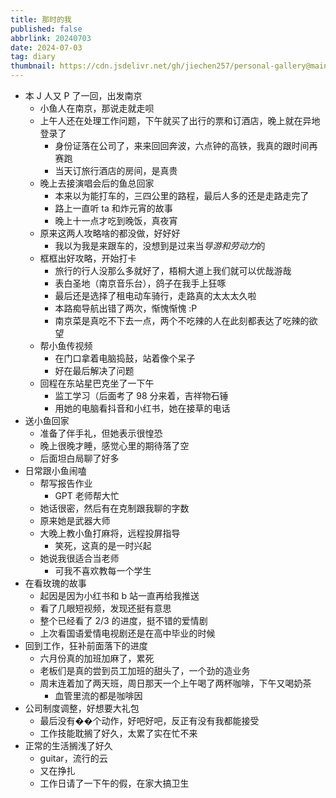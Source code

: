 ```yaml
---
title: 那时的我
published: false
abbrlink: 20240703
date: 2024-07-03
tag: diary
thumbnail: https://cdn.jsdelivr.net/gh/jiechen257/personal-gallery@main/img/202407031904492.png
---
```


- 本 J 人又 P 了一回，出发南京
  - 小鱼人在南京，那说走就走呗
  - 上午人还在处理工作问题，下午就买了出行的票和订酒店，晚上就在异地登录了
    - 身份证落在公司了，来来回回奔波，六点钟的高铁，我真的跟时间再赛跑
    - 当天订旅行酒店的房间，是真贵
  - 晚上去接演唱会后的鱼总回家
    - 本来以为能打车的，三四公里的路程，最后人多的还是走路走完了
    - 路上一直听 ta 和炸元宵的故事
    - 晚上十一点才吃到晚饭，真夜宵
  - 原来这两人攻略啥的都没做，好好好
    - 我以为我是来跟车的，没想到是过来当*导游和劳动力*的
  - 框框出好攻略，开始打卡
    - 旅行的行人没那么多就好了，梧桐大道上我们就可以优哉游哉
    - 表白圣地（南京音乐台），鸽子在我手上狂啄
    - 最后还是选择了租电动车骑行，走路真的太太太久啦
    - 本路痴导航出错了两次，惭愧惭愧 :P
    - 南京菜是真吃不下去一点，两个不吃辣的人在此刻都表达了吃辣的欲望
  - 帮小鱼传视频
    - 在门口拿着电脑捣鼓，站着像个呆子
    - 好在最后解决了问题
  - 回程在东站星巴克坐了一下午
    - 监工学习（后面考了 98 分来着，吉祥物石锤
    - 用她的电脑看抖音和小红书，她在接草的电话
- 送小鱼回家
  - 准备了伴手礼，但她表示很惶恐
  - 晚上很晚才睡，感觉心里的期待落了空
  - 后面坦白局聊了好多
- 日常跟小鱼闹嗑
  - 帮写报告作业
    - GPT 老师帮大忙
  - 她话很密，然后有在克制跟我聊的字数
  - 原来她是武器大师
  - 大晚上教小鱼打麻将，远程投屏指导
    - 笑死，这真的是一时兴起
  - 她说我很适合当老师
    - 可我不喜欢教每一个学生
- 在看玫瑰的故事
  - 起因是因为小红书和 b 站一直再给我推送
  - 看了几眼短视频，发现还挺有意思
  - 整个已经看了 2/3 的进度，挺不错的爱情剧
  - 上次看国语爱情电视剧还是在高中毕业的时候
- 回到工作，狂补前面落下的进度
  - 六月份真的加班加麻了，累死
  - 老板们是真的尝到员工加班的甜头了，一个劲的造业务
  - 周末连着加了两天班，周日那天一个上午喝了两杯咖啡，下午又喝奶茶
    - 血管里流的都是咖啡因
- 公司制度调整，好想要大礼包
  - 最后没有��个动作，好吧好吧，反正有没有我都能接受
  - 工作技能耽搁了好久，太累了实在忙不来
- 正常的生活搁浅了好久
  - guitar，流行的云
  - 又在挣扎
  - 工作日请了一下午的假，在家大搞卫生
